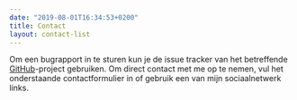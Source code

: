 ```yaml
---
date: "2019-08-01T16:34:53+0200"
title: Contact
layout: contact-list
---
```


Om een bugrapport in te sturen kun je de issue tracker van het betreffende [GitHub](https://github.com/yktoo)-project gebruiken. Om direct contact met me op te nemen, vul het onderstaande contactformulier in of gebruik een van mijn sociaalnetwerk links.